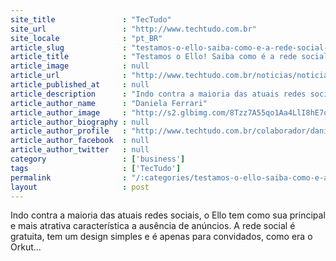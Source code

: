 ```yaml
---
site_title               : "TecTudo"
site_url                 : "http://www.techtudo.com.br"
site_locale              : "pt_BR"
article_slug             : "testamos-o-ello-saiba-como-e-a-rede-social-sem-anuncios-rival-do-facebook"
article_title            : "Testamos o Ello! Saiba como é a rede social sem anúncios rival do Facebook"
article_image            : null
article_url              : "http://www.techtudo.com.br/noticias/noticia/2014/10/testamos-o-ello-saiba-como-e-rede-social-sem-anuncios-rival-do-facebook.html"
article_published_at     : null
article_description      : "Indo contra a maioria das atuais redes sociais, o Ello tem como sua principal e mais atrativa característica a ausência de anúncios. A rede social é gratuita, tem um design simples e é apenas para convidados, como era o Orkut..."
article_author_name      : "Daniela Ferrari"
article_author_image     : "http://s2.glbimg.com/8Tzz7A55qo1Aa4LlI8hE7q5JKHg=/30x30/s2.glbimg.com/Rn2YU7L3qht_8YI5DCu38gpeWpo=/0x2:356x358/140x140/s.glbimg.com/po/tt2/f/original/2014/09/25/daniela_ferrari.png"
article_author_biography : null
article_author_profile   : "http://www.techtudo.com.br/colaborador/daniela-ferrari.html"
article_author_facebook  : null
article_author_twitter   : null
category                 : ['business']
tags                     : ['TecTudo']
permalink                : "/:categories/testamos-o-ello-saiba-como-e-a-rede-social-sem-anuncios-rival-do-facebook/"
layout                   : post
---
```


Indo contra a maioria das atuais redes sociais, o Ello tem como sua principal e mais atrativa característica a ausência de anúncios. A rede social é gratuita, tem um design simples e é apenas para convidados, como era o Orkut...
